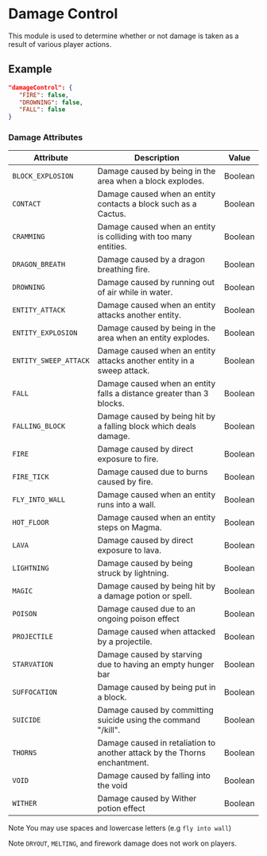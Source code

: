 # Damage Control

This module is used to determine whether or not damage is taken as a result of various player actions.

## Example

```json
"damageControl": {
   "FIRE": false,
   "DROWNING": false,
   "FALL": false
}
```

### Damage Attributes

| Attribute     | Description                                              | Value      |
|---------------|----------------------------------------------------------|------------|
| `BLOCK_EXPLOSION`        | Damage caused by being in the area when a block explodes.       | Boolean    |
| `CONTACT`        | 	Damage caused when an entity contacts a block such as a Cactus.       | Boolean    |
| `CRAMMING` | Damage caused when an entity is colliding with too many entities.   | Boolean    |
| `DRAGON_BREATH`        | Damage caused by a dragon breathing fire.       | Boolean    |
| `DROWNING`        | 		Damage caused by running out of air while in water.       | Boolean    |
| `ENTITY_ATTACK` | Damage caused when an entity attacks another entity.   | Boolean    |
| `ENTITY_EXPLOSION`        | 	Damage caused by being in the area when an entity explodes.       | Boolean    |
| `ENTITY_SWEEP_ATTACK`        | 	Damage caused when an entity attacks another entity in a sweep attack.       | Boolean    |
| `FALL` | 	Damage caused when an entity falls a distance greater than 3 blocks.   | Boolean    |
| `FALLING_BLOCK`        | 	Damage caused by being hit by a falling block which deals damage.       | Boolean    |
| `FIRE`        | 			Damage caused by direct exposure to fire.       | Boolean    |
| `FIRE_TICK` | Damage caused due to burns caused by fire.   | Boolean    |
| `FLY_INTO_WALL`        | 	Damage caused when an entity runs into a wall.       | Boolean    |
| `HOT_FLOOR`        | 		Damage caused when an entity steps on Magma.       | Boolean    |
| `LAVA` |  Damage caused by direct exposure to lava.   | Boolean    |
| `LIGHTNING`        | 	Damage caused by being struck by lightning.       | Boolean    |
| `MAGIC`        | 				Damage caused by being hit by a damage potion or spell.       | Boolean    |
| `POISON` | 	Damage caused due to an ongoing poison effect   | Boolean    |
| `PROJECTILE`        | 			Damage caused when attacked by a projectile.       | Boolean    |
| `STARVATION` | Damage caused by starving due to having an empty hunger bar  | Boolean    |
| `SUFFOCATION`        | 	Damage caused by being put in a block.       | Boolean    |
| `SUICIDE`        | 		Damage caused by committing suicide using the command "/kill".       | Boolean    |
| `THORNS` | 	Damage caused in retaliation to another attack by the Thorns enchantment.   | Boolean    |
| `VOID`        | 			Damage caused by falling into the void       | Boolean    |
| `WITHER` | 	Damage caused by Wither potion effect   | Boolean    |

<span class="label label-note">Note</span> You may use spaces and lowercase letters (e.g `fly into wall`)

<span class="label label-note">Note</span> `DRYOUT`, `MELTING`, and firework damage does not work on players.
